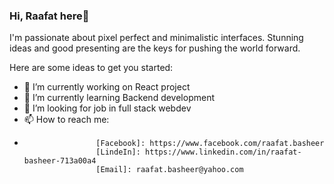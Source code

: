 ### Hi, Raafat here👋

I'm passionate about pixel perfect and minimalistic interfaces.
Stunning ideas and good presenting are the keys for pushing the world forward.

Here are some ideas to get you started:

- 🔭 I’m currently working on React project
- 🌱 I’m currently learning Backend development
- 🤔 I’m looking for job in full stack webdev
- 📫 How to reach me: 
-                     [Facebook]: https://www.facebook.com/raafat.basheer
                      [LindeIn]: https://www.linkedin.com/in/raafat-basheer-713a00a4
                      [Email]: raafat.basheer@yahoo.com
